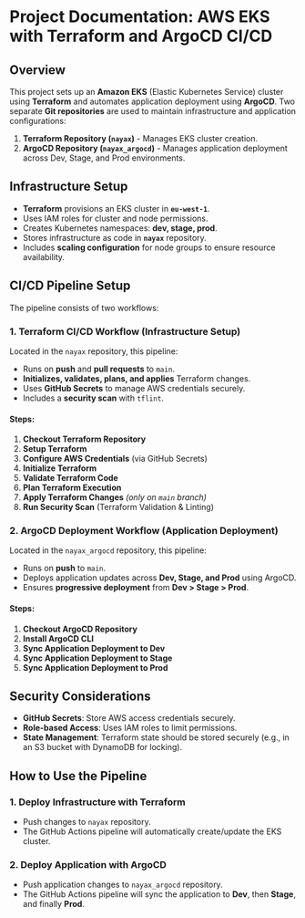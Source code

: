 # Project Documentation: AWS EKS with Terraform and ArgoCD CI/CD

## Overview
This project sets up an **Amazon EKS** (Elastic Kubernetes Service) cluster using **Terraform** and automates application deployment using **ArgoCD**. Two separate **Git repositories** are used to maintain infrastructure and application configurations:
1. **Terraform Repository (`nayax`)** - Manages EKS cluster creation.
2. **ArgoCD Repository (`nayax_argocd`)** - Manages application deployment across Dev, Stage, and Prod environments.

## Infrastructure Setup
- **Terraform** provisions an EKS cluster in **`eu-west-1`**.
- Uses IAM roles for cluster and node permissions.
- Creates Kubernetes namespaces: **dev, stage, prod**.
- Stores infrastructure as code in **`nayax`** repository.
- Includes **scaling configuration** for node groups to ensure resource availability.

## CI/CD Pipeline Setup
The pipeline consists of two workflows:

### **1. Terraform CI/CD Workflow** (Infrastructure Setup)
Located in the `nayax` repository, this pipeline:
- Runs on **push** and **pull requests** to `main`.
- **Initializes, validates, plans, and applies** Terraform changes.
- Uses **GitHub Secrets** to manage AWS credentials securely.
- Includes a **security scan** with `tflint`.

#### Steps:
1. **Checkout Terraform Repository**
2. **Setup Terraform**
3. **Configure AWS Credentials** (via GitHub Secrets)
4. **Initialize Terraform**
5. **Validate Terraform Code**
6. **Plan Terraform Execution**
7. **Apply Terraform Changes** *(only on `main` branch)*
8. **Run Security Scan** (Terraform Validation & Linting)

### **2. ArgoCD Deployment Workflow** (Application Deployment)
Located in the `nayax_argocd` repository, this pipeline:
- Runs on **push** to `main`.
- Deploys application updates across **Dev, Stage, and Prod** using ArgoCD.
- Ensures **progressive deployment** from **Dev > Stage > Prod**.

#### Steps:
1. **Checkout ArgoCD Repository**
2. **Install ArgoCD CLI**
3. **Sync Application Deployment to Dev**
4. **Sync Application Deployment to Stage**
5. **Sync Application Deployment to Prod**

## Security Considerations
- **GitHub Secrets**: Store AWS access credentials securely.
- **Role-based Access**: Uses IAM roles to limit permissions.
- **State Management**: Terraform state should be stored securely (e.g., in an S3 bucket with DynamoDB for locking).

## How to Use the Pipeline
### **1. Deploy Infrastructure with Terraform**
- Push changes to `nayax` repository.
- The GitHub Actions pipeline will automatically create/update the EKS cluster.

### **2. Deploy Application with ArgoCD**
- Push application changes to `nayax_argocd` repository.
- The GitHub Actions pipeline will sync the application to **Dev**, then **Stage**, and finally **Prod**.
